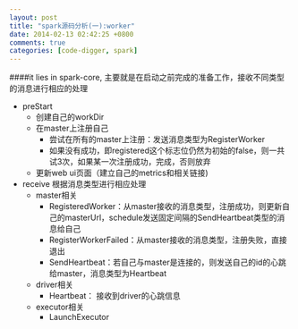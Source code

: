```yaml
---
layout: post
title: "spark源码分析(一):worker"
date: 2014-02-13 02:42:25 +0800
comments: true
categories: [code-digger, spark]
---
```

####it lies in spark-core, 主要就是在启动之前完成的准备工作，接收不同类型的消息进行相应的处理

<!-- more -->
  - preStart
    - 创建自己的workDir 
    - 在master上注册自己
        - 尝试在所有的master上注册：发送消息类型为RegisterWorker
        - 如果没有成功，即registered这个标志位仍然为初始的false，则一共试3次，如果某一次注册成功，完成，否则放弃
    - 更新web ui页面（建立自己的metrics和相关链接)
  - receive 根据消息类型进行相应处理
    - master相关
        - RegisteredWorker：从master接收的消息类型，注册成功，则更新自己的masterUrl，schedule发送固定间隔的SendHeartbeat类型的消息给自己
        - RegisterWorkerFailed：从master接收的消息类型，注册失败，直接退出
        - SendHeartbeat：若自己与master是连接的，则发送自己的id的心跳给master，消息类型为Heartbeat
    - driver相关
        - Heartbeat： 接收到driver的心跳信息
    - executor相关
        - LaunchExecutor
